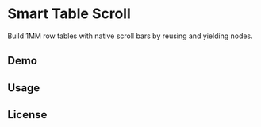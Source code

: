 # Smart Table Scroll
Build 1MM row tables with native scroll bars by reusing and yielding nodes.

## Demo

## Usage

## License
